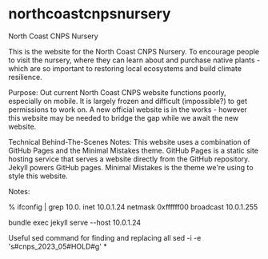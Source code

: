 # northcoastcnpsnursery
North Coast CNPS Nursery

This is the website for the North Coast CNPS Nursery. To encourage people to visit the nursery, where they can learn about and purchase native plants - which are so important to restoring local ecosystems and build climate resilience. 

Purpose:
Out current North Coast CNPS website functions poorly, especially on mobile. It is largely frozen and difficult (impossible?) to get permissions to work on. 
A new official website is in the works - however this website may be needed to bridge the gap while we await the new website. 

Technical Behind-The-Scenes Notes:
This website uses a combination of GitHub Pages and the Minimal Mistakes theme. 
GitHub Pages is a static site hosting service that serves a website directly from the GitHub repository. 
Jekyll powers GitHub pages. 
Minimal Mistakes is the theme we're using to style this website. 

Notes:

% ifconfig | grep 10\.0\.
	inet 10.0.1.24 netmask 0xffffff00 broadcast 10.0.1.255

bundle exec jekyll serve --host 10.0.1.24

Useful sed command for finding and replacing all 
sed -i -e 's#cnps_2023_05#HOLD#g' *

